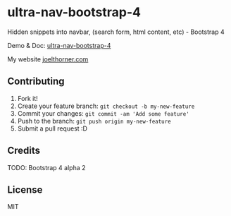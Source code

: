 # ultra-nav-bootstrap-4

Hidden snippets into navbar, (search form, html content, etc) - Bootstrap 4

Demo & Doc:
<a href="http://joelthorner.com/snippets/ultra-nav-bootstrap-4" target="_blank">ultra-nav-bootstrap-4</a>

My website
<a href="http://joelthorner.com/" target="_blank">joelthorner.com</a>

## Contributing

1. Fork it!
2. Create your feature branch: `git checkout -b my-new-feature`
3. Commit your changes: `git commit -am 'Add some feature'`
4. Push to the branch: `git push origin my-new-feature`
5. Submit a pull request :D

## Credits

TODO: Bootstrap 4 alpha 2

## License

MIT
